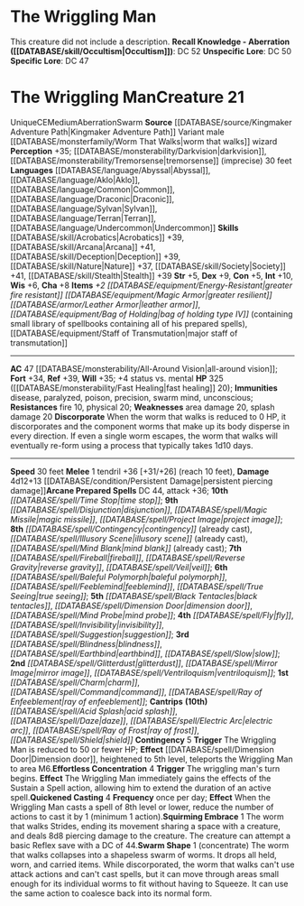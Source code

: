 ﻿---
ac: '47'
alignment: CE
all_resistance: null
burrow_speed: null
charisma: '+8'
climb_speed: null
constitution: '+5'
creature_ability:
- Contingency
- Discorporate
- Effortless Concentration
- Quickened Casting
- Squirming Embrace
- ''
- Swarm Shape
creature_family: null
dexterity: '+9'
element: null
fly_speed: null
fortitude: '+34'
hardness: null
hp: 325 ( fast healing 20)
id: '2369'
immunity:
- disease
- paralyzed
- poison
- precision
- swarm mind
- unconscious
intelligence: '+10'
land_speed: '30'
language:
- '[[DATABASE/language/Abyssal|Abyssal]]'
- '[[DATABASE/language/Aklo|Aklo]]'
- '[[DATABASE/language/Common|Common]]'
- '[[DATABASE/language/Draconic|Draconic]]'
- '[[DATABASE/language/Sylvan|Sylvan]]'
- '[[DATABASE/language/Terran|Terran]]'
- '[[DATABASE/language/Undercommon|Undercommon]]'
level: '21'
max_speed: '30'
name: The Wriggling Man
perception: '+35'
rarity: Unique
reflex: '+39'
resistance:
- fire 10
- physical 20
rus_type_level: null
school: null
sense:
- '[[DATABASE/monsterability/Darkvision|darkvision]]'
- '[[DATABASE/monsterability/Tremorsense|tremorsense]] (imprecise) 30 feet'
size: Medium
skill:
- '[[DATABASE/skill/Acrobatics|Acrobatics]] +39'
- '[[DATABASE/skill/Arcana|Arcana]] +41'
- '[[DATABASE/skill/Deception|Deception]] +39'
- '[[DATABASE/skill/Nature|Nature]] +37'
- '[[DATABASE/skill/Society|Society]] +41'
- '[[DATABASE/skill/Stealth|Stealth]] +39'
source: '[[DATABASE/source/Kingmaker Adventure Path|Kingmaker Adventure Path]]'
speed:
- 30 feet
spell:
- '[[DATABASE/spell/Acid Splash|Acid Splash]]'
- '[[DATABASE/spell/Baleful Polymorph|BalefulPolymorph]]'
- '[[DATABASE/spell/Black Tentacles|Black Tentacles]]'
- '[[DATABASE/spell/Blindness|Blindness]]'
- '[[DATABASE/spell/Charm|Charm]]'
- '[[DATABASE/spell/Command|Command]]'
- '[[DATABASE/spell/Contingency|Contingency]]'
- '[[DATABASE/spell/Daze|Daze]]'
- '[[DATABASE/spell/Dimension Door|Dimension Door]]'
- '[[DATABASE/spell/Disjunction|Disjunction]]'
- '[[DATABASE/spell/Earthbind|Earthbind]]'
- '[[DATABASE/spell/Electric Arc|Electric Arc]]'
- '[[DATABASE/spell/Feeblemind|Feeblemind]]'
- '[[DATABASE/spell/Fireball|Fireball]]'
- '[[DATABASE/spell/Fly|Fly]]'
- '[[DATABASE/spell/Glitterdust|Glitterdust]]'
- '[[DATABASE/spell/Illusory Scene|Illusory Scene]]'
- '[[DATABASE/spell/Invisibility|Invisibility]]'
- '[[DATABASE/spell/Magic Missile|Magic Missile]]'
- '[[DATABASE/spell/Mind Blank|Mind Blank]]'
- '[[DATABASE/spell/Mind Probe|Mind Probe]]'
- '[[DATABASE/spell/Mirror Image|Mirror Image]]'
- '[[DATABASE/spell/Project Image|Project Image]]'
- '[[DATABASE/spell/Ray of Enfeeblement|Ray of Enfeeblement]]'
- '[[DATABASE/spell/Ray of Frost|Ray of Frost]]'
- '[[DATABASE/spell/Reverse Gravity|Reverse Gravity]]'
- '[[DATABASE/spell/Shield|Shield]]'
- '[[DATABASE/spell/Slow|Slow]]'
- '[[DATABASE/spell/Suggestion|Suggestion]]'
- '[[DATABASE/spell/Time Stop|Time Stop]]'
- '[[DATABASE/spell/True Seeing|True Seeing]]'
- '[[DATABASE/spell/Veil|Veil]]'
- '[[DATABASE/spell/Ventriloquism|Ventriloquism]]'
strength: '+5'
strength_req: '5'
strongest_save:
- Reflex
swim_speed: null
trait:
- '[[DATABASE/trait/Aberration|Aberration]]'
- '[[DATABASE/trait/Swarm|Swarm]]'
- '[[DATABASE/trait/Unique|Unique]]'
type: Creature
vision: Darkvision
weakest_save:
- Fortitude
weakness:
- area damage 20
- splash damage 20
will: '+35'
wisdom: '+6'

---
# The Wriggling Man

This creature did not include a description.
**Recall Knowledge - Aberration ([[DATABASE/skill/Occultism|Occultism]])**: DC 52
**Unspecific Lore**: DC 50
**Specific Lore**: DC 47

# The Wriggling Man<span class="item-type">Creature 21</span>

<span class="trait-unique item-trait">Unique</span><span class="trait-alignment item-trait">CE</span><span class="trait-size item-trait">Medium</span><span class="item-trait">Aberration</span><span class="item-trait">Swarm</span>
**Source** [[DATABASE/source/Kingmaker Adventure Path|Kingmaker Adventure Path]]
Variant male [[DATABASE/monsterfamily/Worm That Walks|worm that walks]] wizard
**Perception** +35; [[DATABASE/monsterability/Darkvision|darkvision]], [[DATABASE/monsterability/Tremorsense|tremorsense]] (imprecise) 30 feet
**Languages** [[DATABASE/language/Abyssal|Abyssal]], [[DATABASE/language/Aklo|Aklo]], [[DATABASE/language/Common|Common]], [[DATABASE/language/Draconic|Draconic]], [[DATABASE/language/Sylvan|Sylvan]], [[DATABASE/language/Terran|Terran]], [[DATABASE/language/Undercommon|Undercommon]]
**Skills** [[DATABASE/skill/Acrobatics|Acrobatics]] +39, [[DATABASE/skill/Arcana|Arcana]] +41, [[DATABASE/skill/Deception|Deception]] +39, [[DATABASE/skill/Nature|Nature]] +37, [[DATABASE/skill/Society|Society]] +41, [[DATABASE/skill/Stealth|Stealth]] +39
**Str** +5, **Dex** +9, **Con** +5, **Int** +10, **Wis** +6, **Cha** +8
**Items** _+2 [[DATABASE/equipment/Energy-Resistant|greater fire resistant]] [[DATABASE/equipment/Magic Armor|greater resilient]] [[DATABASE/armor/Leather Armor|leather armor]]_, _[[DATABASE/equipment/Bag of Holding|bag of holding type IV]]_ (containing small library of spellbooks containing all of his prepared spells), [[DATABASE/equipment/Staff of Transmutation|major staff of transmutation]]

---
**AC** 47 [[DATABASE/monsterability/All-Around Vision|all-around vision]]; **Fort** +34, **Ref** +39, **Will** +35; +4 status vs. mental
**HP** 325 ([[DATABASE/monsterability/Fast Healing|fast healing]] 20); **Immunities** disease, paralyzed, poison, precision, swarm mind, unconscious; **Resistances** fire 10, physical 20; **Weaknesses** area damage 20, splash damage 20
<span class="in-box-ability">**Discorporate** When the worm that walks is reduced to 0 HP, it discorporates and the component worms that make up its body disperse in every direction. If even a single worm escapes, the worm that walks will eventually re-form using a process that typically takes 1d10 days.</span>

---
**Speed** 30 feet
<span class="in-box-ability">**Melee** <span class="action-icon">1</span> tendril +36 [+31/+26] (reach 10 feet), **Damage** 4d12+13 [[DATABASE/condition/Persistent Damage|persistent piercing damage]]</span>**Arcane Prepared Spells** DC 44, attack +36; **10th** _[[DATABASE/spell/Time Stop|time stop]]_; **9th** _[[DATABASE/spell/Disjunction|disjunction]]_, _[[DATABASE/spell/Magic Missile|magic missile]]_, _[[DATABASE/spell/Project Image|project image]]_; **8th** _[[DATABASE/spell/Contingency|contingency]]_ (already cast), _[[DATABASE/spell/Illusory Scene|illusory scene]]_ (already cast), _[[DATABASE/spell/Mind Blank|mind blank]]_ (already cast); **7th** _[[DATABASE/spell/Fireball|fireball]]_, _[[DATABASE/spell/Reverse Gravity|reverse gravity]]_, _[[DATABASE/spell/Veil|veil]]_; **6th** _[[DATABASE/spell/Baleful Polymorph|baleful polymorph]]_, _[[DATABASE/spell/Feeblemind|feeblemind]]_, _[[DATABASE/spell/True Seeing|true seeing]]_; **5th** _[[DATABASE/spell/Black Tentacles|black tentacles]]_, _[[DATABASE/spell/Dimension Door|dimension door]]_, _[[DATABASE/spell/Mind Probe|mind probe]]_; **4th** _[[DATABASE/spell/Fly|fly]]_, _[[DATABASE/spell/Invisibility|invisibility]]_, _[[DATABASE/spell/Suggestion|suggestion]]_; **3rd** _[[DATABASE/spell/Blindness|blindness]]_, _[[DATABASE/spell/Earthbind|earthbind]]_, _[[DATABASE/spell/Slow|slow]]_; **2nd** _[[DATABASE/spell/Glitterdust|glitterdust]]_, _[[DATABASE/spell/Mirror Image|mirror image]]_, _[[DATABASE/spell/Ventriloquism|ventriloquism]]_; **1st** _[[DATABASE/spell/Charm|charm]]_, _[[DATABASE/spell/Command|command]]_, _[[DATABASE/spell/Ray of Enfeeblement|ray of enfeeblement]]_; **Cantrips** **(10th)** _[[DATABASE/spell/Acid Splash|acid splash]]_, _[[DATABASE/spell/Daze|daze]]_, _[[DATABASE/spell/Electric Arc|electric arc]]_, _[[DATABASE/spell/Ray of Frost|ray of frost]]_, _[[DATABASE/spell/Shield|shield]]_
<span class="in-box-ability">**Contingency** <span class="action-icon">5</span> **Trigger** The Wriggling Man is reduced to 50 or fewer HP; **Effect** [[DATABASE/spell/Dimension Door|Dimension door]], heightened to 5th level, teleports the Wriggling Man to area M6.</span><span class="in-box-ability">**Effortless Concentration** <span class="action-icon">4</span> **Trigger** The wriggling man's turn begins. **Effect** The Wriggling Man immediately gains the effects of the Sustain a Spell action, allowing him to extend the duration of an active spell.</span><span class="in-box-ability">**Quickened Casting** <span class="action-icon">4</span> **Frequency** once per day; **Effect** When the Wriggling Man casts a spell of 8th level or lower, reduce the number of actions to cast it by 1 (minimum 1 action).</span><span class="in-box-ability">**Squirming Embrace** <span class="action-icon">1</span> The worm that walks Strides, ending its movement sharing a space with a creature, and deals 8d8 piercing damage to the creature. The creature can attempt a basic Reflex save with a DC of 44.</span><span class="in-box-ability">**Swarm Shape** <span class="action-icon">1</span> (concentrate) The worm that walks collapses into a shapeless swarm of worms. It drops all held, worn, and carried items. While discorporated, the worm that walks can't use attack actions and can't cast spells, but it can move through areas small enough for its individual worms to fit without having to Squeeze. It can use the same action to coalesce back into its normal form.</span>